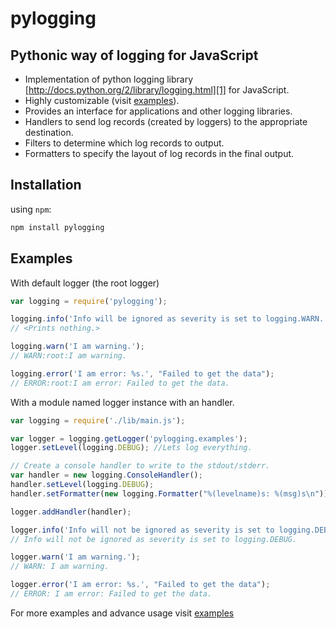 pylogging
===


Pythonic way of logging for JavaScript
------
- Implementation of python logging library [http://docs.python.org/2/library/logging.html][1] for JavaScript.
- Highly customizable (visit [examples][2]).
- Provides an interface for applications and other logging libraries.
- Handlers to send log records (created by loggers) to the appropriate destination.
- Filters to determine which log records to output.
- Formatters to specify the layout of log records in the final output.


Installation
-------

using `npm`:

``` bash
npm install pylogging
```

Examples
------

With default logger (the root logger)

```js
var logging = require('pylogging');

logging.info('Info will be ignored as severity is set to logging.WARN.');
// <Prints nothing.>

logging.warn('I am warning.');
// WARN:root:I am warning.

logging.error('I am error: %s.', "Failed to get the data");
// ERROR:root:I am error: Failed to get the data.
```

With a module named logger instance with an handler.
```js
var logging = require('./lib/main.js');

var logger = logging.getLogger('pylogging.examples');
logger.setLevel(logging.DEBUG); //Lets log everything.

// Create a console handler to write to the stdout/stderr.
var handler = new logging.ConsoleHandler();
handler.setLevel(logging.DEBUG);
handler.setFormatter(new logging.Formatter("%(levelname)s: %(msg)s\n"));

logger.addHandler(handler);

logger.info('Info will not be ignored as severity is set to logging.DEBUG.');
// Info will not be ignored as severity is set to logging.DEBUG.

logger.warn('I am warning.');
// WARN: I am warning.

logger.error('I am error: %s.', "Failed to get the data");
// ERROR: I am error: Failed to get the data.
```
For more examples and advance usage visit [examples][2]

[1]: http://docs.python.org/2/library/logging.html
[2]: https://github.com/royalpinto/pylogging/tree/master/examples
